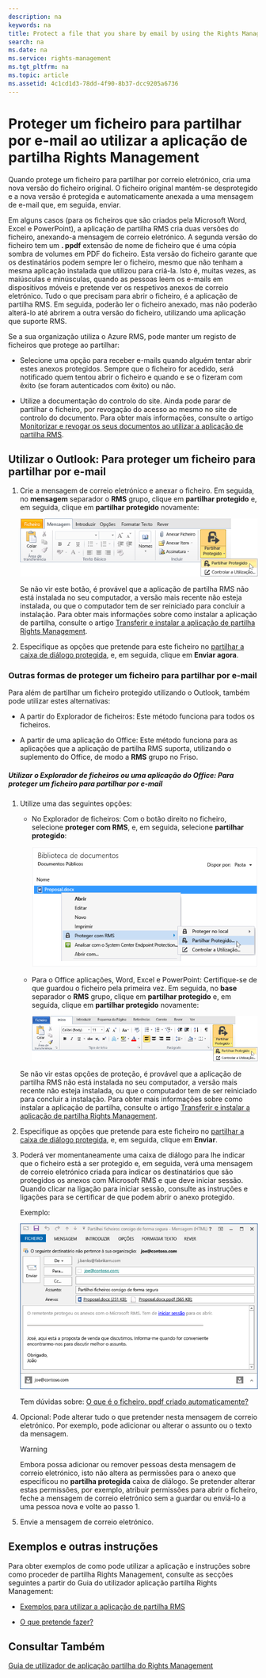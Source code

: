 ```yaml
---
description: na
keywords: na
title: Protect a file that you share by email by using the Rights Management sharing application
search: na
ms.date: na
ms.service: rights-management
ms.tgt_pltfrm: na
ms.topic: article
ms.assetid: 4c1cd1d3-78dd-4f90-8b37-dcc9205a6736
---
```

# Proteger um ficheiro para partilhar por e-mail ao utilizar a aplica&#231;&#227;o de partilha Rights Management
Quando protege um ficheiro para partilhar por correio eletrónico, cria uma nova versão do ficheiro original. O ficheiro original mantém-se desprotegido e a nova versão é protegida e automaticamente anexada a uma mensagem de e-mail que, em seguida, enviar.

Em alguns casos (para os ficheiros que são criados pela Microsoft Word, Excel e PowerPoint), a aplicação de partilha RMS cria duas versões do ficheiro, anexando-a mensagem de correio eletrónico. A segunda versão do ficheiro tem um **. ppdf** extensão de nome de ficheiro que é uma cópia sombra de volumes em PDF do ficheiro. Esta versão do ficheiro garante que os destinatários podem sempre ler o ficheiro, mesmo que não tenham a mesma aplicação instalada que utilizou para criá-la. Isto é, muitas vezes, as maiúsculas e minúsculas, quando as pessoas leem os e-mails em dispositivos móveis e pretende ver os respetivos anexos de correio eletrónico. Tudo o que precisam para abrir o ficheiro, é a aplicação de partilha RMS. Em seguida, poderão ler o ficheiro anexado, mas não poderão alterá-lo até abrirem a outra versão do ficheiro, utilizando uma aplicação que suporte RMS.

Se a sua organização utiliza o Azure RMS, pode manter um registo de ficheiros que protege ao partilhar:

-   Selecione uma opção para receber e-mails quando alguém tentar abrir estes anexos protegidos. Sempre que o ficheiro for acedido, será notificado quem tentou abrir o ficheiro e quando e se o fizeram com êxito (se foram autenticados com êxito) ou não.

-   Utilize a documentação do controlo do site. Ainda pode parar de partilhar o ficheiro, por revogação do acesso ao mesmo no site de controlo do documento. Para obter mais informações, consulte o artigo [Monitorizar e revogar os seus documentos ao utilizar a aplicação de partilha RMS](../Topic/Track_and_revoke_your_documents_when_you_use_the_RMS_sharing_application.md).

## Utilizar o Outlook: Para proteger um ficheiro para partilhar por e-mail

1.  Crie a mensagem de correio eletrónico e anexar o ficheiro. Em seguida, no **mensagem** separador o **RMS** grupo, clique em **partilhar protegido** e, em seguida, clique em **partilhar protegido** novamente:

    ![](../Image/ADRMS_MSRMSApp_SP_OutlookToolbar.png)

    Se não vir este botão, é provável que a aplicação de partilha RMS não está instalada no seu computador, a versão mais recente não esteja instalada, ou que o computador tem de ser reiniciado para concluir a instalação. Para obter mais informações sobre como instalar a aplicação de partilha, consulte o artigo [Transferir e instalar a aplicação de partilha Rights Management](../Topic/Download_and_install_the_Rights_Management_sharing_application.md).

2.  Especifique as opções que pretende para este ficheiro no [partilhar a caixa de diálogo protegida](http://technet.microsoft.com/library/dn574738.aspx), e, em seguida, clique em **Enviar agora**.

### Outras formas de proteger um ficheiro para partilhar por e-mail
Para além de partilhar um ficheiro protegido utilizando o Outlook, também pode utilizar estes alternativas:

-   A partir do Explorador de ficheiros: Este método funciona para todos os ficheiros.

-   A partir de uma aplicação do Office: Este método funciona para as aplicações que a aplicação de partilha RMS suporta, utilizando o suplemento do Office, de modo a **RMS** grupo no Friso.

##### Utilizar o Explorador de ficheiros ou uma aplicação do Office: Para proteger um ficheiro para partilhar por e-mail

1.  Utilize uma das seguintes opções:

    -   No Explorador de ficheiros: Com o botão direito no ficheiro, selecione **proteger com RMS**, e, em seguida, selecione **partilhar protegido**:

        ![](../Image/ADRMS_MSRMSApp_ShareProtectedMenu.png)

    -   Para o Office aplicações, Word, Excel e PowerPoint: Certifique-se de que guardou o ficheiro pela primeira vez. Em seguida, no **base** separador o **RMS** grupo, clique em **partilhar protegido** e, em seguida, clique em **partilhar protegido** novamente:

        ![](../Image/ADRMS_MSRMSApp_SP_OfficeToolbar.png)

    Se não vir estas opções de proteção, é provável que a aplicação de partilha RMS não está instalada no seu computador, a versão mais recente não esteja instalada, ou que o computador tem de ser reiniciado para concluir a instalação. Para obter mais informações sobre como instalar a aplicação de partilha, consulte o artigo [Transferir e instalar a aplicação de partilha Rights Management](../Topic/Download_and_install_the_Rights_Management_sharing_application.md).

2.  Especifique as opções que pretende para este ficheiro no [partilhar a caixa de diálogo protegida](http://technet.microsoft.com/library/dn574738.aspx), e, em seguida, clique em **Enviar**.

3.  Poderá ver momentaneamente uma caixa de diálogo para lhe indicar que o ficheiro está a ser protegido e, em seguida, verá uma mensagem de correio eletrónico criada para indicar os destinatários que são protegidos os anexos com Microsoft RMS e que deve iniciar sessão. Quando clicar na ligação para iniciar sessão, consulte as instruções e ligações para se certificar de que podem abrir o anexo protegido.

    Exemplo:

    ![](../Image/ADRMS_MSRMSApp_EmailMessage.PNG)

    Tem dúvidas sobre: [O que é o ficheiro. ppdf criado automaticamente?](../Topic/Dialog_box_options_for_the_Rights_Management_sharing_application.md#BKMK_PPDF)

4.  Opcional: Pode alterar tudo o que pretender nesta mensagem de correio eletrónico. Por exemplo, pode adicionar ou alterar o assunto ou o texto da mensagem.

    > [!WARNING]
    > Embora possa adicionar ou remover pessoas desta mensagem de correio eletrónico, isto não altera as permissões para o anexo que especificou no **partilha protegida** caixa de diálogo. Se pretender alterar estas permissões, por exemplo, atribuir permissões para abrir o ficheiro, feche a mensagem de correio eletrónico sem a guardar ou enviá-lo a uma pessoa nova e volte ao passo 1.

5.  Envie a mensagem de correio eletrónico.

## Exemplos e outras instruções
Para obter exemplos de como pode utilizar a aplicação e instruções sobre como proceder de partilha Rights Management, consulte as secções seguintes a partir do Guia do utilizador aplicação partilha Rights Management:

-   [Exemplos para utilizar a aplicação de partilha RMS](../Topic/Rights_Management_sharing_application_user_guide.md#BKMK_SharingExamples)

-   [O que pretende fazer?](../Topic/Rights_Management_sharing_application_user_guide.md#BKMK_SharingInstructions)

## Consultar Também
[Guia de utilizador de aplicação partilha do Rights Management](../Topic/Rights_Management_sharing_application_user_guide.md)

